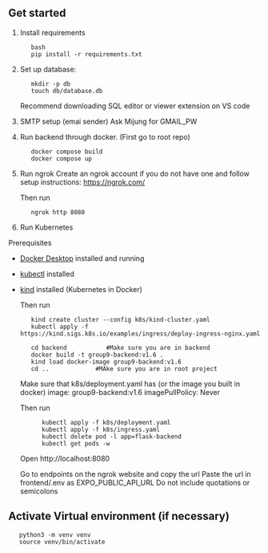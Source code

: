 ## Get started

1. Install requirements

   ```
      bash
      pip install -r requirements.txt
   ```

2. Set up database:
   ```
      mkdir -p db
      touch db/database.db
   ```
   Recommend downloading SQL editor or viewer extension on VS code
3. SMTP setup (emai sender)
   Ask Mijung for GMAIL_PW 

4. Run backend through docker. (First go to root repo)
   ```
      docker compose build
      docker compose up
   ```


5. Run ngrok
   Create an ngrok account if you do not have one and follow setup instructions: https://ngrok.com/

   Then run
   ```
      ngrok http 8080
   ```

6. Run Kubernetes
   

Prerequisites
- [Docker Desktop](https://www.docker.com/products/docker-desktop) installed and running
- [kubectl](https://kubernetes.io/docs/tasks/tools/) installed
- [kind](https://kind.sigs.k8s.io/) installed (Kubernetes in Docker)


   Then run
   ```
      kind create cluster --config k8s/kind-cluster.yaml
      kubectl apply -f https://kind.sigs.k8s.io/examples/ingress/deploy-ingress-nginx.yaml

      cd backend           #Make sure you are in backend
      docker build -t group9-backend:v1.6 .
      kind load docker-image group9-backend:v1.6
      cd ..             #MAke sure you are in root project
   ```

   Make sure that k8s/deployment.yaml has  (or the image you built in docker)
   image: group9-backend:v1.6
   imagePullPolicy: Never

   Then run
   ````
         kubectl apply -f k8s/deployment.yaml
         kubectl apply -f k8s/ingress.yaml
         kubectl delete pod -l app=flask-backend
         kubectl get pods -w
   ````
   Open http://localhost:8080 


   Go to endpoints on the ngrok website and copy the url
   Paste the url in frontend/.env as EXPO_PUBLIC_API_URL
   Do not include quotations or semicolons

## Activate Virtual environment (if necessary)
    
   ```
      python3 -m venv venv
      source venv/bin/activate
   ```